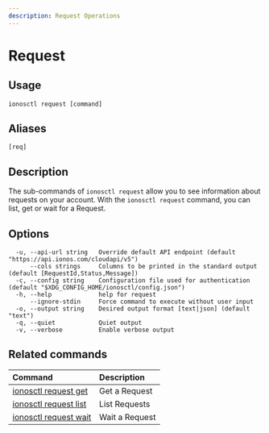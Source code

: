 ```yaml
---
description: Request Operations
---
```


# Request

## Usage

```text
ionosctl request [command]
```

## Aliases

```text
[req]
```

## Description

The sub-commands of `ionosctl request` allow you to see information about requests on your account. With the `ionosctl request` command, you can list, get or wait for a Request.

## Options

```text
  -u, --api-url string   Override default API endpoint (default "https://api.ionos.com/cloudapi/v5")
      --cols strings     Columns to be printed in the standard output (default [RequestId,Status,Message])
  -c, --config string    Configuration file used for authentication (default "$XDG_CONFIG_HOME/ionosctl/config.json")
  -h, --help             help for request
      --ignore-stdin     Force command to execute without user input
  -o, --output string    Desired output format [text|json] (default "text")
  -q, --quiet            Quiet output
  -v, --verbose          Enable verbose output
```

## Related commands

| Command | Description |
| :--- | :--- |
| [ionosctl request get](get.md) | Get a Request |
| [ionosctl request list](list.md) | List Requests |
| [ionosctl request wait](wait.md) | Wait a Request |

